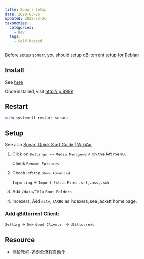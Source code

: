 ```yaml
---
title: Sonarr Setup
date: 2020-03-26
updated: 2022-03-26
taxonomies:
  categories:
    - Dev
  tags:
    - Self-hosted
---
```


Before setup sonarr, you should setup [qBittorrent setup for Debian](/content/blog/qbittorrent-setup-for-debian.en.md)

## Install

See [here](https://sonarr.tv/#downloads-v3-linux)

Once installed, visit <http://ip:8989>

## Restart

```bash
sudo systemctl restart sonarr
```

## Setup

See also [Sonarr Quick Start Guide | WikiArr](https://wiki.servarr.com/sonarr/quick-start-guide)

1. Click on `Settings => Media Management` on the left menu.

   Check `Rename Episodes`

2. Check left top `Show Advanced`

   `Importing` -> `Import Extra Files` `.srt,.ass,.sub`

3. Add `/data/TV` to `Root Folders`

4. Indexers, Add `eztv`, `RARBG` as Indexers, see jackett home page.

### Add qBittorrent Client:

`Setting` -> `Download Clients ` -> `qBittorrent`

## Resource

- [高阶教程-追剧全流程自动化](https://sleele.com/2020/03/16/高阶教程-追剧全流程自动化/)

[//begin]: # "Autogenerated link references for markdown compatibility"
[qbittorrent-setup-for-debian]: qbittorrent-setup-for-debian.md "qBittorrent setup for Debian"
[//end]: # "Autogenerated link references"
